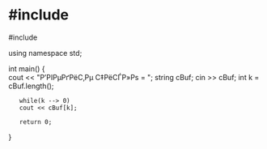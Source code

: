 # #include <iostream>
#include <string>

using namespace std;

int main()
{       
       cout << "Р’РІРµРґРёС‚Рµ С‡РёСЃР»Рѕ = ";
       string cBuf;
       cin >> cBuf;
       int k = cBuf.length();  
       
       while(k --> 0)  
       cout << cBuf[k];
       
       return 0;
}
